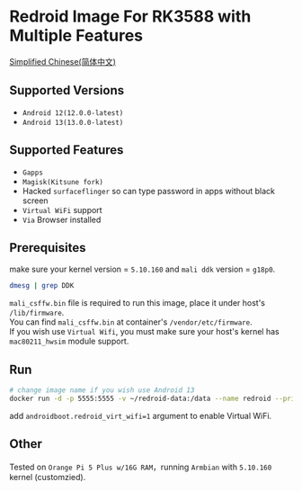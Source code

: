 # Redroid Image For RK3588 with Multiple Features
[Simplified Chinese(简体中文)](./README_zh.md)  

## Supported Versions
- `Android 12(12.0.0-latest)`
- `Android 13(13.0.0-latest)`

## Supported Features
- `Gapps`  
- `Magisk(Kitsune fork)` 
- Hacked `surfaceflinger` so can type password in apps without black screen
- `Virtual WiFi` support
- `Via` Browser installed

## Prerequisites
make sure your kernel version = `5.10.160` and `mali ddk` version = `g18p0`.
```bash
dmesg | grep DDK
```
`mali_csffw.bin` file is required to run this image, place it under host's `/lib/firmware`.  
You can find `mali_csffw.bin` at container's `/vendor/etc/firmware`.  
If you wish use `Virtual Wifi`, you must make sure your host's kernel has `mac80211_hwsim` module support.  

## Run
```bash
# change image name if you wish use Android 13
docker run -d -p 5555:5555 -v ~/redroid-data:/data --name redroid --privileged cnflysky/redroid-rk3588:12.0.0-latest androidboot.redroid_height=1920 androidboot.redroid_width=1080
```
add `androidboot.redroid_virt_wifi=1` argument to enable Virtual WiFi.

## Other
Tested on `Orange Pi 5 Plus w/16G RAM`，running `Armbian` with `5.10.160` kernel (customzied).

